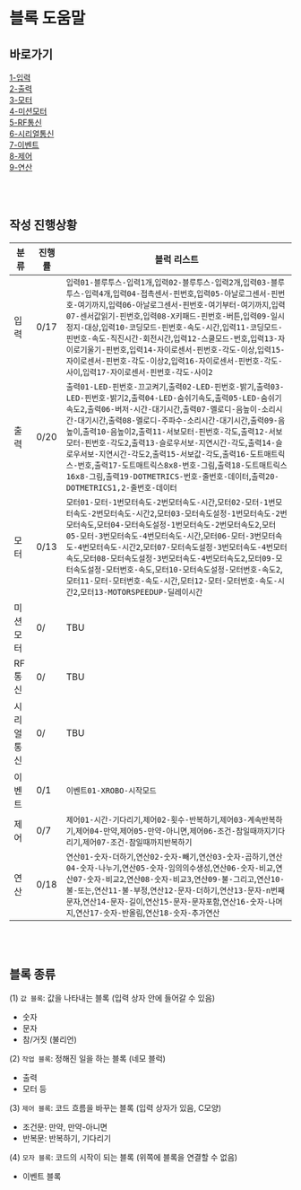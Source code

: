 # 블록 도움말

## 바로가기
[1-입력](./1-INPUT/text.md)  
[2-출력](./2-OUTPUT/text.md)  
[3-모터](./3-MOTOR/text.md)  
[4-미션모터](./4-MISSIONMOTOR/text.md)  
[5-RF통신](./5-RF/text.md)  
[6-시리얼통신](./6-SERIAL/text.md)  
[7-이벤트](./7-EVENT/text.md)  
[8-제어](./8-CONTROL/text.md)  
[9-연산](./9-OPERATION/text.md)  

<br>
<br>


## 작성 진행상황

|분류|진행률|블럭 리스트|
|---|---|---|
|입력|0/17|`입력01-블루투스-입력1개`,`입력02-블루투스-입력2개`,`입력03-블루투스-입력4개`,`입력04-접촉센서-핀번호`,`입력05-아날로그센서-핀번호-여기까지`,`입력06-아날로그센서-핀번호-여기부터-여기까지`,`입력07-센서값읽기-핀번호`,`입력08-X키패드-핀번호-버튼`,`입력09-일시정지-대상`,`입력10-코딩모드-핀번호-속도-시간`,`입력11-코딩모드-핀번호-속도-직진시간-회전시간`,`입력12-스쿨모드-번호`,`입력13-자이로기울기-핀번호`,`입력14-자이로센서-핀번호-각도-이상`,`입력15-자이로센서-핀번호-각도-이상2`,`입력16-자이로센서-핀번호-각도-사이`,`입력17-자이로센서-핀번호-각도-사이2`|
|출력|0/20|`출력01-LED-핀번호-끄고켜기`,`출력02-LED-핀번호-밝기`,`출력03-LED-핀번호-밝기2`,`출력04-LED-숨쉬기속도`,`출력05-LED-숨쉬기속도2`,`출력06-버저-시간-대기시간`,`출력07-멜로디-음높이-소리시간-대기시간`,`출력08-멜로디-주파수-소리시간-대기시간`,`출력09-음높이`,`출력10-음높이2`,`출력11-서보모터-핀번호-각도`,`출력12-서보모터-핀번호-각도2`,`출력13-슬로우서보-지연시간-각도`,`출력14-슬로우서보-지연시간-각도2`,`출력15-서보값-각도`,`출력16-도트매트릭스-번호`,`출력17-도트매트릭스8x8-번호-그림`,`출력18-도트매트릭스16x8-그림`,`출력19-DOTMETRICS-번호-줄번호-데이터`,`출력20-DOTMETRICS1,2-줄번호-데이터`|
|모터|0/13|`모터01-모터-1번모터속도-2번모터속도-시간`,`모터02-모터-1번모터속도-2번모터속도-시간2`,`모터03-모터속도설정-1번모터속도-2번모터속도`,`모터04-모터속도설정-1번모터속도-2번모터속도2`,`모터05-모터-3번모터속도-4번모터속도-시간`,`모터06-모터-3번모터속도-4번모터속도-시간2`,`모터07-모터속도설정-3번모터속도-4번모터속도`,`모터08-모터속도설정-3번모터속도-4번모터속도2`,`모터09-모터속도설정-모터번호-속도`,`모터10-모터속도설정-모터번호-속도2`,`모터11-모터-모터번호-속도-시간`,`모터12-모터-모터번호-속도-시간2`,`모터13-MOTORSPEEDUP-딜레이시간`|
|미션모터|0/|TBU|
|RF통신|0/|TBU|
|시리얼통신|0/|TBU|
|이벤트|0/1|`이벤트01-XROBO-시작모드`|
|제어|0/7|`제어01-시간-기다리기`,`제어02-횟수-반복하기`,`제어03-계속반복하기`,`제어04-만약`,`제어05-만약-아니면`,`제어06-조건-참일때까지기다리기`,`제어07-조건-참일때까지반복하기`|
|연산|0/18|`연산01-숫자-더하기`,`연산02-숫자-빼기`,`연산03-숫자-곱하기`,`연산04-숫자-나누기`,`연산05-숫자-임의의수생성`,`연산06-숫자-비교`,`연산07-숫자-비교2`,`연산08-숫자-비교3`,`연산09-불-그리고`,`연산10-불-또는`,`연산11-불-부정`,`연산12-문자-더하기`,`연산13-문자-n번째문자`,`연산14-문자-길이`,`연산15-문자-문자포함`,`연산16-숫자-나머지`,`연산17-숫자-반올림`,`연산18-숫자-추가연산`|

<br>
<br>


## 블록 종류

(1) `값 블록`: 값을 나타내는 블록 (입력 상자 안에 들어갈 수 있음)  
- 숫자  
- 문자  
- 참/거짓 (불리언)  

(2) `작업 블록`: 정해진 일을 하는 블록 (네모 블럭)  
- 출력  
- 모터 등  

(3) `제어 블록`: 코드 흐름을 바꾸는 블록 (입력 상자가 있음, C모양)
- 조건문: 만약, 만약-아니면
- 반복문: 반복하기, 기다리기

(4) `모자 블록`: 코드의 시작이 되는 블록 (위쪽에 블록을 연결할 수 없음)
- 이벤트 블록